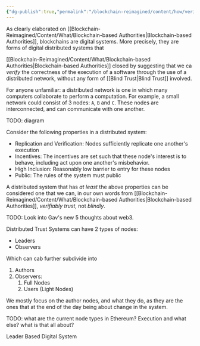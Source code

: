 ```yaml
---
{"dg-publish":true,"permalink":"/blockchain-reimagined/content/how/verifiable-distributed-systems/","hide":true,"created":"2024-08-11T18:28:26.428+01:00","updated":"2024-12-28T11:08:13.868+00:00"}
---
```


As clearly elaborated on [[Blockchain-Reimagined/Content/What/Blockchain-based Authorities\|Blockchain-based Authorities]], blockchains are digital systems. More precisely, they are forms of digital distributed systems that  

[[Blockchain-Reimagined/Content/What/Blockchain-based Authorities\|Blockchain-based Authorities]] closed by suggesting that we ca *verify* the correctness of the execution of a software through the use of a distributed network, without any form of [[Blind Trust\|Blind Trust]] involved.

For anyone unfamiliar: a distributed network is one in which many computers collaborate to perform a computation. For example, a small network could consist of 3 nodes: `A`, `B` and `C`. These nodes are interconnected, and can communicate with one another.  

TODO: diagram 

Consider the following properties in a distributed system: 
- Replication and Verification: Nodes sufficiently replicate one another's execution
- Incentives: The incentives are set such that these node's interest is to behave, including act upon one another's misbehavior. 
- High Inclusion: Reasonably low barrier to entry for these nodes
- Public: The rules of the system must public

A distributed system that has *at least* the above properties can be considered one that we can, in our own words from [[Blockchain-Reimagined/Content/What/Blockchain-based Authorities\|Blockchain-based Authorities]], *verifiably trust*, not *blindly*.  

TODO: Look into Gav's new 5 thoughts about web3. 

Distributed Trust Systems can have 2 types of nodes:
- Leaders
- Observers 

Which can cab further subdivide into
1. Authors
2. Observers: 
	1. Full Nodes 
	2. Users (Light Nodes)

We mostly focus on the author nodes, and what they do, as they are the ones that at the end of the day being about change in the system.

TODO: what are the current node types in Ethereum? Execution and what else? what is that all about? 

Leader Based Digital System 